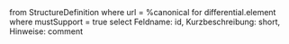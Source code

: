 <fql>
        from 
            StructureDefinition 
        where 
            url = %canonical
        for 
            differential.element 
            where 
                mustSupport = true 
            select Feldname: id, Kurzbeschreibung: short, Hinweise: comment
</fql>